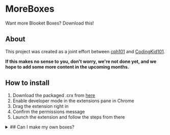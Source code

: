 # MoreBoxes
Want more Blooket Boxes? Download this!

## About

This project was created as a joint effort between [cph101](https://github.com/cph101) and [CodingKid101](https://github.com/CodingKid101).

<strong>If this makes no sense to you, don't worry, we're not done yet, and we hope to add some more content in the upcoming months.</strong>

## How to install

1. Download the packaged .crx from [here]()
2. Enable developer mode in the extensions pane in Chrome
3. Drag the extension right in
4. Confirm the permissions message
5. Launch the extension and follow the steps from there


<details>
<summary>## Can I make my own boxes?</summary>

Making your own box is easy - you just need a good understanding of JSON. Example below:

```JSON
{
    "boxName":"Minecraft Box",
    "blooks":[
        {
            "blookName":"Creeper",
            "imgSrc":"https:\/\/res.cloudinary.com\/dfogayqhr\/image\/upload\/v1645525786\/svgviewer-output-7_astjsr.svg",
            "blookRank":"Uncommon"
        }
    ],
    "boxPrice":1
}
```


There are 3 main fields:

`boxName` - The name of the box - String Value

`boxPrice` - The price of the box - can be either **25, 20, or 15**. Numeric Value

`blooks` - An array of the blooks - scroll down to learn more ->

Inside the `blooks` array, there are some more fields:

`blookName` - The name of the blook - String Value

`imgSrc` - The url of the blook image, **it must be a svg** - String Value

`blookRank` - The rank of the blook, determines sell price and rating - String Value


Once you've done, you can upload your JSON to a place like GitHub, make sure you have the direct link, and share it with your friends!
</details>
